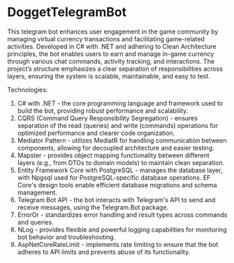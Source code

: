# DoggetTelegramBot

This telegram bot enhances user engagement in the game community by managing virtual currency transactions and facilitating game-related activities. Developed in C# with .NET and adhering to Clean Architecture principles, the bot enables users to earn and manage in-game currency through various chat commands, activity tracking, and interactions. The project’s structure emphasizes a clear separation of responsibilities across layers, ensuring the system is scalable, maintainable, and easy to test.

Technologies:
1) C# with .NET - the core programming language and framework used to build the bot, providing robust performance and scalability.
2) CQRS (Command Query Responsibility Segregation) - ensures separation of the read (queries) and write (commands) operations for optimized performance and clearer code organization.
3) Mediator Pattern - utilizes MediatR for handling communication between components, allowing for decoupled architecture and easier testing.
4) Mapster - provides object mapping functionality between different layers (e.g., from DTOs to domain models) to maintain clean separation.
5) Entity Framework Core with PostgreSQL - manages the database layer, with Npgsql used for PostgreSQL-specific database operations. EF Core's design tools enable efficient database migrations and schema management.
6) Telegram Bot API - the bot interacts with Telegram's API to send and receive messages, using the Telegram.Bot package.
7) ErrorOr - standardizes error handling and result types across commands and queries.
8) NLog - provides flexible and powerful logging capabilities for monitoring bot behavior and troubleshooting.
9) AspNetCoreRateLimit - implements rate limiting to ensure that the bot adheres to API limits and prevents abuse of its functionality.

